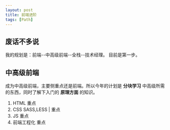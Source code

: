 ```yaml
---
layout: post
title: 前端进阶
tags: [Path]
---
```

## 废话不多说 ##
我的规划是：前端--中高级前端--全栈--技术经理。
目前是第一步。

## 中高级前端 ##
成为中高级前端，主要侧重点还是前端。所以今年的计划是 **分块学习** 中高级所需的东西，同时了解下入门的 **原理方面** 的知识。

1. HTML  重点
2. CSS  SASS,LESS | 重点
3. JS  重点
4. 前端工程化  重点
